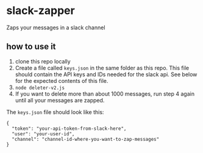 # slack-zapper
Zaps your messages in a slack channel

## how to use it
1. clone this repo locally
2. Create a file called `keys.json` in the same folder as this repo. This file should contain the API keys and IDs needed for the slack api. See below for the expected contents of this file.
3. `node deleter-v2.js`
4. If you want to delete more than about 1000 messages, run step 4 again until all your messages are zapped.

The `keys.json` file should look like this:
```
{
  "token": "your-api-token-from-slack-here",
  "user": "your-user-id",
  "channel": "channel-id-where-you-want-to-zap-messages"
}
```

